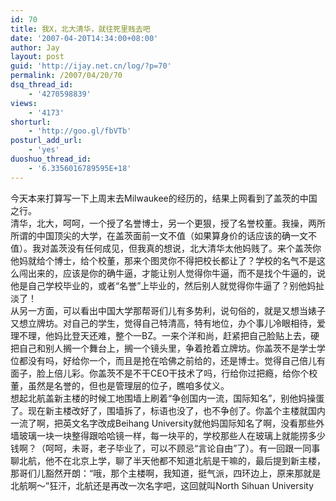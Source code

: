 ```yaml
---
id: 70
title: 我X，北大清华，就往死里贱去吧
date: '2007-04-20T14:34:00+08:00'
author: Jay
layout: post
guid: 'http://ijay.net.cn/log/?p=70'
permalink: /2007/04/20/70
dsq_thread_id:
    - '4270598839'
views:
    - '4173'
shorturl:
    - 'http://goo.gl/fbVTb'
posturl_add_url:
    - 'yes'
duoshuo_thread_id:
    - '6.3356016789595E+18'
---
```


<div>今天本来打算写一下上周末去Milwaukee的经历的，结果上网看到了盖茨的中国之行。</div>
<div> </div>
<div>清华，北大，呵呵，一个授了名誉博士，另一个更狠，授了名誉校董。我操，两所所谓的中国顶尖的大学，在盖茨面前一文不值（如果算身价的话应该的确一文不值）。我对盖茨没有任何成见，但我真的想说，北大清华太他妈贱了。来个盖茨你他妈就给个博士，给个校董，那来个图灵你不得把校长都让了？学校的名气不是这么闯出来的，应该是你的确牛逼，才能让别人觉得你牛逼，而不是找个牛逼的，说他是自己学校毕业的，或者“名誉”上毕业的，然后别人就觉得你牛逼了？别他妈扯淡了！</div>
<div> </div>
<div>从另一方面，可以看出中国大学那帮哥们儿有多势利，说句俗的，就是又想当婊子又想立牌坊。对自己的学生，觉得自己特清高，特有地位，办个事儿冷眼相待，爱理不理，他妈比登天还难，整个一BZ。一来个洋和尚，赶紧把自己脸贴上去，硬把自己和别人搁一个舞台上，搁一个镜头里，争着抢着立牌坊。你盖茨不是学士学位都没有吗，好给你一个，而且是抢在哈佛之前给的，还是博士。觉得自己倍儿有面子，脸上倍儿彩。你盖茨不是不干CEO干技术了吗，行给你过把瘾，给你个校董，虽然是名誉的，但也是管理层的位子，瞧咱多仗义。</div>
<div> </div>
<div>想起北航盖新主楼的时候工地围墙上刷着“争创国内一流，国际知名”，别他妈操蛋了。现在新主楼改好了，围墙拆了，标语也没了，也不争创了。你盖个主楼就国内一流了啊，把英文名字改成Beihang University就他妈国际知名了啊，没看那些外墙玻璃一块一块整得跟哈哈镜一样，每一块平的，学校那些人在玻璃上就能捞多少钱啊？（呵呵，未哥，老子毕业了，可以不顾忌“言论自由”了）。有一回跟一同事聊北航，他不在北京上学，聊了半天他都不知道北航是干嘛的，最后提到新主楼，那哥们儿豁然开朗：“哦，那个主楼啊，我知道，挺气派，四环边上，原来那就是北航啊～”狂汗，北航还是再改一次名字吧，这回就叫North Sihuan University</div>